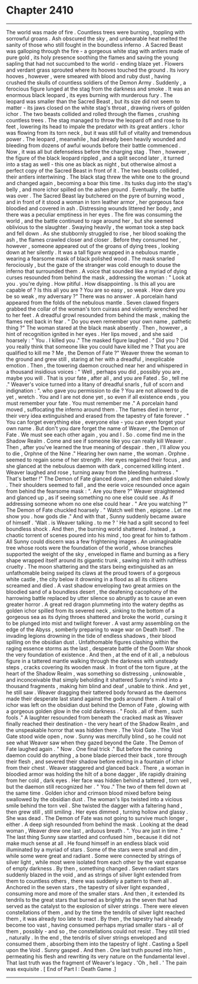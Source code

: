 
# Chapter 2410


---

The world was made of fire . Countless trees were burning , toppling with sorrowful groans . Ash obscured the sky , and unbearable heat melted the sanity of those who still fought in the boundless inferno .
A Sacred Beast was galloping through the fire - a gorgeous white stag with antlers made of pure gold , its holy presence soothing the flames and saving the young sapling that had not succumbed to the world - ending blaze yet . Flowers and verdant grass sprouted where its hooves touched the ground . Its ivory hooves , however , were smeared with blood and ruby dust , having crushed the skulls of countless soldiers of the Demon Army .
Suddenly , a ferocious figure lunged at the stag from the darkness and smoke . It was an enormous black leopard , its eyes burning with murderous fury . The leopard was smaller than the Sacred Beast , but its size did not seem to matter - its jaws closed on the white stag's throat , drawing rivers of golden ichor . The two beasts collided and rolled through the flames , crushing countless trees .
The stag managed to throw the leopard off and rose to its feet , lowering its head to impale the predator with its great antlers . Ichor was flowing from its torn neck , but it was still full of vitality and tremendous power . The leopard , meanwhile , had already been heavily wounded and bleeding from dozens of awful wounds before their battle commenced . Now , it was all but defenseless before the charging stag .
Then , however , the figure of the black leopard rippled , and a split second later , it turned into a stag as well - this one as black as night , but otherwise almost a perfect copy of the Sacred Beast in front of it .
The two beasts collided , their antlers intertwining . The black stag threw the white one to the ground and changed again , becoming a boar this time . Its tusks dug into the stag's belly , and more ichor spilled on the ashen ground . Eventually , the battle was over .
The Sacred Beast lay butchered on the pyre of burning wood , and in front of it stood a woman in torn leather armor , her gorgeous face bloodied and covered in ash . Distressing wounds littered her body , and there was a peculiar emptiness in her eyes .
The fire was consuming the world , and the battle continued to rage around her , but she seemed oblivious to the slaughter . Swaying heavily , the woman took a step back and fell down . As she stubbornly struggled to rise , her blood soaking the ash , the flames crawled closer and closer .
Before they consumed her , however , someone appeared out of the groans of dying trees , looking down at her silently . It was a tall figure wrapped in a nebulous mantle , wearing a fearsome mask of black polished wood . The mask snarled ferociously , but the gaze of the stranger was cold enough to douse the inferno that surrounded them .
A voice that sounded like a myriad of dying curses resounded from behind the mask , addressing the woman :
" Look at you . you're dying . How pitiful . How disappointing . Is this all you are capable of ? Is this all you are ? You are so easy , so weak . How dare you be so weak , my adversary ?"
There was no answer . A porcelain hand appeared from the folds of the nebulous mantle . Seven clawed fingers grabbed the collar of the woman's torn cuirass and violently wrenched her to her feet .
A dreadful growl resounded from behind the mask , making the flames reel back in fear .
" Do you even remember your own name , pathetic thing ?"
The woman stared at the black mask absently . Then , however , a hint of recognition ignited in her eyes .
Her lips moved , and she said hoarsely :
" You . I killed you ."
The masked figure laughed .
" Did you ? Did you really think that someone like you could have killed me ? That you are qualified to kill me ? Me , the Demon of Fate ?"
Weaver threw the woman to the ground and grew still , staring at her with a dreadful , inexplicable emotion .
Then , the towering daemon crouched near her and whispered in a thousand insidious voices :
" Well , perhaps you did , possibly you are , maybe you will . That is your fate , after all , and you are Fated . So , tell me ."
Weaver's voice turned into a litany of dreadful snarls , full of scorn and indignation :
". who gave you permission to die ? You are not allowed to die yet , wretch . You and I are not done yet , so even if all existence ends , you must remember your fate . You must remember me ."
A porcelain hand moved , suffocating the inferno around them . The flames died in terror , their very idea extinguished and erased from the tapestry of fate forever .
" You can forget everything else , everyone else - you can even forget your own name . But don't you dare forget the name of Weaver , the Demon of Fate . We must see each other again , you and I . So . come find me in the Shadow Realm . Come and see if someone like you can really kill Weaver . Then , after you've learned the true meaning of despair . then , I'll allow you to die , Orphne of the Nine ."
Hearing her own name , the woman . Orphne . seemed to regain some of her strength . Her eyes regained their focus , and she glanced at the nebulous daemon with dark , concerned killing intent .
Weaver laughed and rose , turning away from the bleeding huntress .
" That's better !"
The Demon of Fate glanced down , and then exhaled slowly .
Their shoulders seemed to fall , and the eerie voice resounded once again from behind the fearsome mask :
". Are you there ?"
Weaver straightened and glanced up , as if seeing something no one else could see . As if addressing someone whom no one else could hear .
" Are you watching ?"
The Demon of Fate chuckled hoarsely .
" Watch well then , epigone . Let me show you . how gods die ."
And with that , Sunny suddenly became aware of himself .
'Wait . is Weaver talking . to me ? '
He had a split second to feel boundless shock . And then , the burning world shattered .
Instead , a chaotic torrent of scenes poured into his mind , too great for him to fathom .
All Sunny could discern was a few frightening images . An unimaginable tree whose roots were the foundation of the world , whose branches supported the weight of the sky , enveloped in flame and burning as a fiery shape wrapped itself around its gigantic trunk , sawing into it with ruthless cruelty .
The moon shattering and the stars being extinguished as an unfathomable being swiped its claws at the proud towers of a gorgeous white castle , the city below it drowning in a flood as all its citizens screamed and died . A vast shadow enveloping two great armies on the bloodied sand of a boundless desert , the deafening cacophony of the harrowing battle replaced by utter silence so abruptly as to cause an even greater horror .
A great red dragon plummeting into the watery depths as golden ichor spilled from its severed neck , sinking to the bottom of a gorgeous sea as its dying throes shattered and broke the world , cursing it to be plunged into mist and twilight forever .
A vast army assembling on the edge of the Abyss , somberly preparing to wage war on Death itself . The invading legions drowning in the tide of endless shadows , their blood spilling on the obsidian dust . Unfathomable figures clashing within the raging essence storms as the last , desperate battle of the Doom War shook the very foundation of existence .
And then , at the end of it all , a nebulous figure in a tattered mantle walking through the darkness with unsteady steps , cracks covering its wooden mask .
In front of the torn figure , at the heart of the Shadow Realm , was something so distressing , unknowable , and inconceivable that simply beholding it shattered Sunny's mind into a thousand fragments , making him blind and deaf , unable to think .
And yet , he still saw .
Weaver dragging their tattered body forward as the daemons made their desperate last stand against the gods around them . A trail of ichor was left on the obsidian dust behind the Demon of Fate , glowing with a gorgeous golden glow in the cold darkness .
" Fools . all of them , such fools ."
A laughter resounded from beneath the cracked mask as Weaver finally reached their destination - the very heart of the Shadow Realm , and the unspeakable horror that was hidden there . The Void Gate .
The Void Gate stood wide open , now .
Sunny was mercifully blind , so he could not see what Weaver saw when they gazed beyond the Gate .
The Demon of Fate laughed again .
" Now . One final trick ."
But before the cunning daemon could do anything , a bone blade pierced their back , tore through their flesh , and severed their shadow before exiting in a fountain of ichor from their chest .
Weaver staggered and glanced back .
There , a woman in bloodied armor was holding the hilt of a bone dagger , life rapidly draining from her cold , dark eyes . Her face was hidden behind a tattered , torn veil , but the daemon still recognized her .
" You ."
The two of them fell down at the same time . Golden ichor and crimson blood mixed before being swallowed by the obsidian dust .
The woman's lips twisted into a vicious smile behind the torn veil . She twisted the dagger with a faltering hand , then grew still , still smiling . Her eyes dimmed , turning hollow and glassy .
She was dead . The Demon of Fate was not going to survive much longer , either .
A deep sigh resounded from behind the mask .
Looking at the dead woman , Weaver drew one last , arduous breath .
". You are just in time ."
The last thing Sunny saw startled and confused him , because it did not make much sense at all . He found himself in an endless black void illuminated by a myriad of stars . Some of the stars were small and dim , while some were great and radiant . Some were connected by strings of silver light , while most were isolated from each other by the vast expanse of empty darkness .
By then , something changed .
Seven radiant stars suddenly blazed in the void , and as strings of silver light extended from them to countless others , there was suddenly a pattern to them all . Anchored in the seven stars , the tapestry of silver light expanded , consuming more and more of the smaller stars .
And then , it extended its tendrils to the great stars that burned as brightly as the seven that had served as the catalyst to the explosion of silver strings . There were eleven constellations of them , and by the time the tendrils of silver light reached them , it was already too late to react .
By then , the tapestry had already become too vast , having consumed perhaps myriad smaller stars - all of them , possibly - and so , the constellations could not resist . They still tried , naturally .
In the end , the tendrils of silver strings enveloped and consumed them , absorbing them into the tapestry of light .
Casting a Spell upon the Void .
Sunny gasped .
And then . One last truth poured into him , permeating his flesh and rewriting its very nature on the fundamental level . That last truth was the fragment of Weaver's legacy .
'Oh , hell . '
The pain was exquisite .
[ End of Part I : Death Game .]

---

